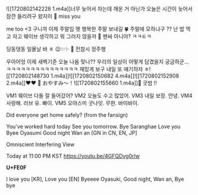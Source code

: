 ![[1720802142228 1.m4a]]너무 늦어서 자는데 깨운 거 아닌가
오늘은 시간이 늦어서
잠깐 들리려구
왔지이
🌊 miss you

me too <3
구니까
이제 주말임
헷
행복한 주말 보내길
🍀
주말에 모하냐구
??
난 밥 먹고 자고 웨이브 생각하고
뭐 그러지 않을까
🌊 팬싸 아니야? ㅋㅋㅌㅋ

딩동댕동
일욜날 바 ㅎ
😉✨✨
🌊 전참시 정주행

우아어엉
이제 새벽기준 오늘 나옴
맞나??
우리의 일상이
어떻게 담겼을지 궁금하군…
ㅋㅋㅋㅋㅋㅋㅋㅋㅋㅋㅋㅋㅋㅋㅋ
재밌게 보구
내일 또 얘기하자 ㅎ![[1720802148730 1.m4a]]![[1720802150682 4.m4a]]![[1720802152908 2.m4a]]❤️❤️
🌊 おやすみ〜！![[1720802155660 1.m4a]]🤍
굿밤
!!



VM1 웨이브 다들 잘 들어갔어?
VM2 오늘도 수고 많았어.
VM3 내일 보장. 안녕.
VM4 사랑해. 러브 유. 빠이.
VM5 오야스미 굿나잇. 무한. 바이바이. 



Did everyone get home safely? (from the fansign)

You've worked hard today
See you tomorrow. Bye
Saranghae Love you Byee
Oyasumi Good night Wan an [GN in CN, EN, JP]





Omniscient Interfering View

Today at 11:00 PM KST
https://youtu.be/4GFQDvg0rlw 

















**U+FE0F**


























































































































































































































































































































































































































































































































































































































































































































































































































































































































































































































































































































































































































































































































































































































































































































































































































































































































































































































































































































































































































































































































































































































































































































































































































































































































































































































































































































































































































































































































































































































































































































































































































































































I love you [KR], Love you [EN] Byeeee
Oyasuki, Good night, Wan an, Bye bye